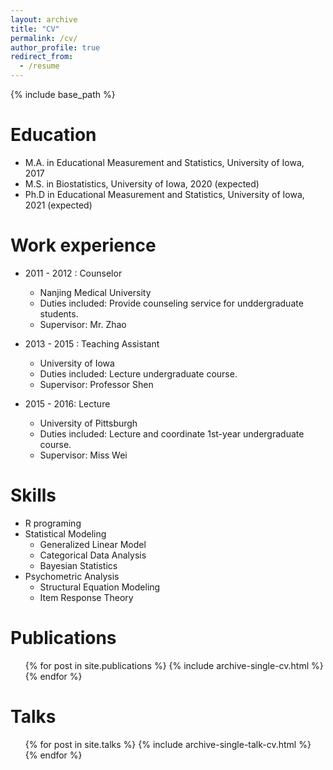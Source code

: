 ```yaml
---
layout: archive
title: "CV"
permalink: /cv/
author_profile: true
redirect_from:
  - /resume
---
```


{% include base_path %}

Education
======
* M.A. in Educational Measurement and Statistics, University of Iowa, 2017
* M.S. in Biostatistics, University of Iowa, 2020 (expected)
* Ph.D in Educational Measurement and Statistics, University of Iowa, 2021 (expected)


Work experience
======
* 2011 - 2012 : Counselor
  * Nanjing Medical University
  * Duties included: Provide counseling service for unddergraduate students.
  * Supervisor: Mr. Zhao

* 2013 - 2015 : Teaching Assistant
  * University of Iowa
  * Duties included: Lecture undergraduate course.
  * Supervisor: Professor Shen

* 2015 - 2016: Lecture 
  * University of Pittsburgh
  * Duties included: Lecture and coordinate 1st-year undergraduate course. 
  * Supervisor: Miss Wei
  
Skills
======
* R programing
* Statistical Modeling
  * Generalized Linear Model
  * Categorical Data Analysis
  * Bayesian Statistics
* Psychometric Analysis
  * Structural Equation Modeling
  * Item Response Theory


Publications
======
  <ul>{% for post in site.publications %}
    {% include archive-single-cv.html %}
  {% endfor %}</ul>
  
Talks
======
  <ul>{% for post in site.talks %}
    {% include archive-single-talk-cv.html %}
  {% endfor %}</ul>
  
